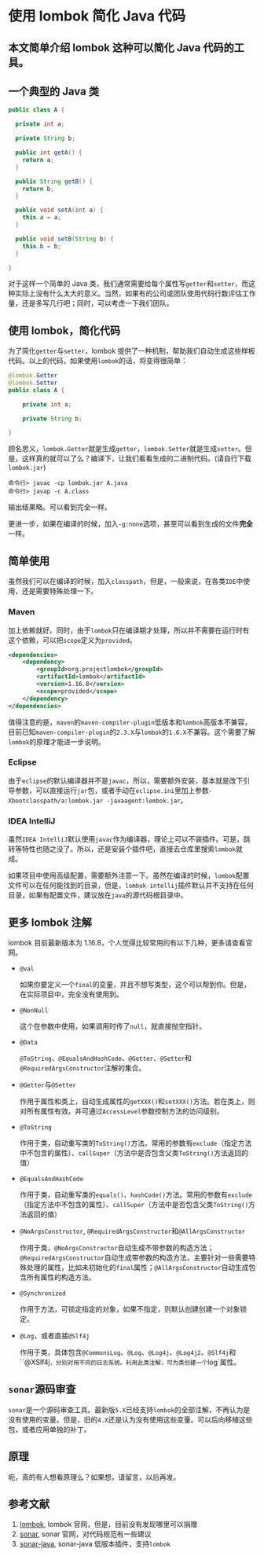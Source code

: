 ﻿# 使用 lombok 简化 Java 代码

## 本文简单介绍 lombok 这种可以简化 Java 代码的工具。

## 一个典型的 Java 类

```java
public class A {

  private int a;

  private String b;

  public int getA() {
    return a;
  }

  public String getB() {
    return b;
  }

  public void setA(int a) {
    this.a = a;
  }

  public void setB(String b) {
    this.b = b;
  }

}
```

对于这样一个简单的 Java 类，我们通常需要给每个属性写`getter`和`setter`，而这种实际上没有什么太大的意义。当然，如果有的公司或团队使用代码行数评估工作量，还是多写几行吧；同时，可以考虑一下我们团队。

## 使用 lombok，简化代码

为了简化`getter`与`setter`，lombok 提供了一种机制，帮助我们自动生成这些样板代码。以上的代码，如果使用`lombok`的话，将变得很简单：

```java
@lombok.Getter
@lombok.Setter
public class A {

    private int a;

    private String b;

}
```

顾名思义，`lombok.Getter`就是生成`getter`，`lombok.Setter`就是生成`setter`。但是，这样真的就可以了么？编译下，让我们看看生成的二进制代码。(请自行下载`lombok.jar`)

```
命令行> javac -cp lombok.jar A.java
命令行> javap -c A.class
```

输出结果略。可以看到完全一样。

更进一步，如果在编译的时候，加入`-g:none`选项，甚至可以看到生成的文件**完全**一样。

## 简单使用

虽然我们可以在编译的时候，加入`classpath`，但是，一般来说，在各类`IDE`中使用，还是需要特殊处理一下。

### Maven

加上依赖就好。同时，由于`lombok`只在编译期才处理，所以并不需要在运行时有这个依赖，可以把`scope`定义为`provided`。

```xml
<dependencies>
    <dependency>
        <groupId>org.projectlombok</groupId>
        <artifactId>lombok</artifactId>
        <version>1.16.8</version>
        <scope>provided</scope>
    </dependency>
</dependencies>
```

值得注意的是，`maven`的`maven-compiler-plugin`低版本和`lombok`高版本不兼容，目前已知`maven-compiler-plugin`的`2.3.X`与`lombok`的`1.6.X`不兼容。这个需要了解`lombok`的原理才能进一步说明。

### Eclipse

由于`eclipse`的默认编译器并不是`javac`，所以，需要额外安装，基本就是改下引导参数，可以直接运行`jar`包，或者手动在`eclipse.ini`里加上参数`-Xbootclasspath/a:lombok.jar -javaagent:lombok.jar`。

### IDEA IntelliJ

虽然`IDEA IntelliJ`默认使用`javac`作为编译器，理论上可以不装插件。可是，跳转等特性也随之没了。所以，还是安装个插件吧，直接去仓库里搜索`lombok`就成。

如果项目中使用高级配置，需要额外注意一下。虽然在编译的时候，`lombok`配置文件可以在任何能找到的目录，但是，`lombok-intellij`插件默认并不支持在任何目录，如果有配置文件，建议放在`java`的源代码根目录中。

## 更多 lombok 注解

lombok 目前最新版本为 1.16.8，个人觉得比较常用的有以下几种，更多请查看官网。

* `@val`

  如果你要定义一个`final`的变量，并且不想写类型，这个可以帮到你。但是，在实际项目中，完全没有使用到。

* `@NonNull`

  这个在参数中使用，如果调用时传了`null`，就直接抛空指针。

* `@Data`

  `@ToString`、`@EqualsAndHashCode`、`@Getter`、`@Setter`和`@RequiredArgsConstructor`注解的集合。

* `@Getter`与`@Setter`

  作用于属性和类上，自动生成属性的`getXXX()`和`setXXX()`方法。若在类上，则对所有属性有效。并可通过`AccessLevel`参数控制方法的访问级别。

* `@ToString`

  作用于类，自动重写类的`ToString()`方法。常用的参数有`exclude`（指定方法中不包含的属性）、`callSuper`（方法中是否包含父类`ToString()`方法返回的值）

* `@EqualsAndHashCode`

  作用于类，自动重写类的`equals()`、`hashCode()`方法。常用的参数有`exclude`（指定方法中不包含的属性）、`callSuper`（方法中是否包含父类`ToString()`方法返回的值）

* `@NoArgsConstructor`, `@RequiredArgsConstructor`和`@AllArgsConstructor`

  作用于类，`@NoArgsConstructor`自动生成不带参数的构造方法；`@RequiredArgsConstructor`自动生成带参数的构造方法，主要针对一些需要特殊处理的属性，比如未初始化的`final`属性；`@AllArgsConstructor`自动生成包含所有属性的构造方法。

* `@Synchronized`

  作用于方法，可锁定指定的对象，如果不指定，则默认创建创建一个对象锁定。

* `@Log`，或者直接`@Slf4j`

  作用于类，具体包含`@CommonsLog`、`@Log`、`@Log4j`、`@Log4j2`、`@Slf4j`和``@XSlf4j`，分别对用不同的日志系统。利用此类注解，可为类创建一个`log`属性。

## `sonar`源码审查

`sonar`是一个源码审查工具。最新版`5.X`已经支持`lombok`的全部注解，不再认为是没有使用的变量。但是，旧的`4.X`还是认为没有使用这些变量。可以后向移植这些包，或者应用单独的补丁。

## 原理

呃，真的有人想看原理么？如果想，请留言，以后再发。

## 参考文献

1. [lombok](https://projectlombok.org/), lombok 官网，但是，目前没有发现哪里可以捐赠
2. [sonar](http://www.sonarqube.org/), sonar 官网，对代码规范有一些建议
3. [sonar-java](https://github.com/liudongmiao/sonar-java/releases), sonar-java 低版本插件，支持`lombok`
